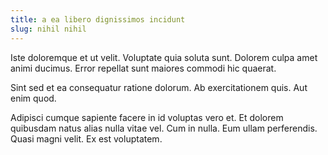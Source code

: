 ```yaml
---
title: a ea libero dignissimos incidunt
slug: nihil nihil
---
```


Iste doloremque et ut velit. Voluptate quia soluta sunt. Dolorem culpa amet animi ducimus. Error repellat sunt maiores commodi hic quaerat.

Sint sed et ea consequatur ratione dolorum. Ab exercitationem quis. Aut enim quod.

Adipisci cumque sapiente facere in id voluptas vero et. Et dolorem quibusdam natus alias nulla vitae vel. Cum in nulla. Eum ullam perferendis. Quasi magni velit. Ex est voluptatem.
